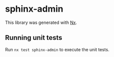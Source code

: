 # sphinx-admin

This library was generated with [Nx](https://nx.dev).

## Running unit tests

Run `nx test sphinx-admin` to execute the unit tests.
